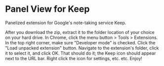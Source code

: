 Panel View for Keep
==========

Panelized extension for Google's note-taking service Keep.

After you download the zip, extract it to the folder location of your choice on your hard drive.
In Chrome, click the menu button > Tools > Extensions. In the top right corner, make sure "Developer mode" is checked. Click the "Load unpacked extension" button. Navigate to the extension's folder, click it to select it, and click OK.
That should do it; the Keep icon should appear next to the URL bar. Right click the icon for settings, etc. etc.
Enjoy!
